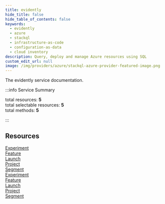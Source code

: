 ```yaml
---
title: evidently
hide_title: false
hide_table_of_contents: false
keywords:
  - evidently
  - azure
  - stackql
  - infrastructure-as-code
  - configuration-as-data
  - cloud inventory
description: Query, deploy and manage Azure resources using SQL
custom_edit_url: null
image: /img/providers/azure/stackql-azure-provider-featured-image.png
---
```


The evidently service documentation.

:::info Service Summary

<div class="row">
<div class="providerDocColumn">
<span>total resources:&nbsp;<b>5</b></span><br />
<span>total selectable resources:&nbsp;<b>5</b></span><br />
<span>total methods:&nbsp;<b>5</b></span><br />
</div>
</div>

:::

## Resources
<div class="row">
<div class="providerDocColumn">
<a href="/providers/azure/evidently/Experiment/">Experiment</a><br />
<a href="/providers/azure/evidently/Feature/">Feature</a><br />
<a href="/providers/azure/evidently/Launch/">Launch</a><br />
<a href="/providers/azure/evidently/Project/">Project</a><br />
<a href="/providers/azure/evidently/Segment/">Segment</a>
</div>
<div class="providerDocColumn">
<a href="/providers/azure/evidently/Experiment/">Experiment</a><br />
<a href="/providers/azure/evidently/Feature/">Feature</a><br />
<a href="/providers/azure/evidently/Launch/">Launch</a><br />
<a href="/providers/azure/evidently/Project/">Project</a><br />
<a href="/providers/azure/evidently/Segment/">Segment</a>
</div>
</div>